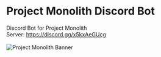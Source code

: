 # Project Monolith Discord Bot
Discord Bot for Project Monolith
<br>
Server: https://discord.gg/x5kxAeGUcg
<br>
<br>
![Project Monolith Banner](https://user-images.githubusercontent.com/87452561/126228258-6860df89-a9e3-4000-b7c1-17441805adbb.gif)
